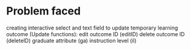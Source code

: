 # Problem faced
creating interactive select and text field to update temporary learning outcome (Update functions):
edit outcome ID (editID)
delete outcome ID (deleteID)
graduate attribute (ga)
instruction level (il)
